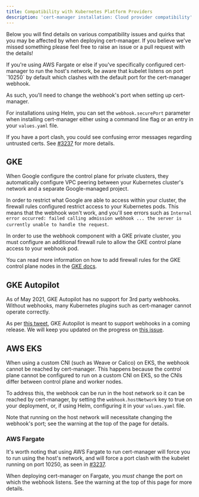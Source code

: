 ```yaml
---
title: Compatibility with Kubernetes Platform Providers
description: 'cert-manager installation: Cloud provider compatibility'
---
```


Below you will find details on various compatibility issues and quirks that you
may be affected by when deploying cert-manager. If you believe we've missed something
please feel free to raise an issue or a pull request with the details!

<div className="alert">
If you're using AWS Fargate or else if you've specifically configured
cert-manager to run the host's network, be aware that kubelet listens on port
`10250` by default which clashes with the default port for the cert-manager
webhook.

As such, you'll need to change the webhook's port when setting up cert-manager.

For installations using Helm, you can set the `webhook.securePort` parameter
when installing cert-manager either using a command line flag or an entry in
your `values.yaml` file.

If you have a port clash, you could see confusing error messages regarding
untrusted certs. See [#3237](https://github.com/jetstack/cert-manager/issues/3237)
for more details.
</div>

## GKE

When Google configure the control plane for private clusters, they automatically
configure VPC peering between your Kubernetes cluster's network and a separate
Google-managed project.

In order to restrict what Google are able to access within your cluster, the
firewall rules configured restrict access to your Kubernetes pods. This means
that the webhook won't work, and you'll see errors such as
`Internal error occurred: failed calling admission webhook ... the server is
currently unable to handle the request`.

In order to use the webhook component with a GKE private cluster, you must
configure an additional firewall rule to allow the GKE control plane access to
your webhook pod.

You can read more information on how to add firewall rules for the GKE control
plane nodes in the [GKE
docs](https://cloud.google.com/kubernetes-engine/docs/how-to/private-clusters#add_firewall_rules).

## GKE Autopilot

As of May 2021, GKE Autopilot has no support for 3rd party webhooks.
Without webhooks, many Kubernetes plugins such as cert-manager cannot
operate correctly.

As per [this
tweet](https://twitter.com/BagadeVivek/status/1365701217469534220), GKE
Autopilot is meant to support webhooks in a coming release. We will keep
you updated on the progress on [this
issue](https://github.com/jetstack/cert-manager/issues/3717).

## AWS EKS

When using a custom CNI (such as Weave or Calico) on EKS, the webhook cannot be
reached by cert-manager. This happens because the control plane cannot be
configured to run on a custom CNI on EKS, so the CNIs differ between control
plane and worker nodes.

To address this, the webhook can be run in the host network so it can be reached
by cert-manager, by setting the `webhook.hostNetwork` key to true on your
deployment, or, if using Helm, configuring it in your `values.yaml` file.

Note that running on the host network will necessitate changing the webhook's
port; see the warning at the top of the page for details.

### AWS Fargate

It's worth noting that using AWS Fargate to run cert-manager will force you to
run using the host's network, and will force a port clash with the kubelet
running on port 10250, as seen in [#3237](https://github.com/jetstack/cert-manager/issues/3237).

When deploying cert-manager on Fargate, you _must_ change the port on which
the webhook listens. See the warning at the top of this page for more details.